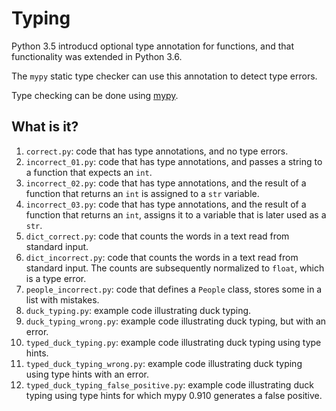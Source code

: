 # Typing
Python 3.5 introducd optional type annotation for functions, and that
functionality was extended in Python 3.6.

The `mypy` static type checker can use this annotation to detect type
errors.

Type checking can be done using [mypy](http://mypy-lang.org/index.html).

## What is it?
1. `correct.py`: code that has type annotations, and no type errors.
1. `incorrect_01.py`: code that has type annotations, and passes a string
    to a function that expects an `int`.
1. `incorrect_02.py`: code that has type annotations, and the result of a
    function that returns an `int` is assigned to a `str` variable.
1. `incorrect_03.py`: code that has type annotations, and the result of a
    function that returns an `int`, assigns it to a variable that is
    later used as a `str`.
1. `dict_correct.py`: code that counts the words in a text read from
    standard input.
1. `dict_incorrect.py`: code that counts the words in a text read from
    standard input.  The counts are subsequently normalized to `float`,
    which is a type error.
1. `people_incorrect.py`: code that defines a `People` class, stores some
    in a list with mistakes.
1. `duck_typing.py`: example code illustrating duck typing.
1. `duck_typing_wrong.py`: example code illustrating duck typing, but
   with an error.
1. `typed_duck_typing.py`: example code illustrating duck typing
   using type hints.
1. `typed_duck_typing_wrong.py`: example code illustrating duck typing
   using type hints with an error.
1. `typed_duck_typing_false_positive.py`: example code illustrating
   duck typing using type hints for which mypy 0.910 generates a
   false positive.
